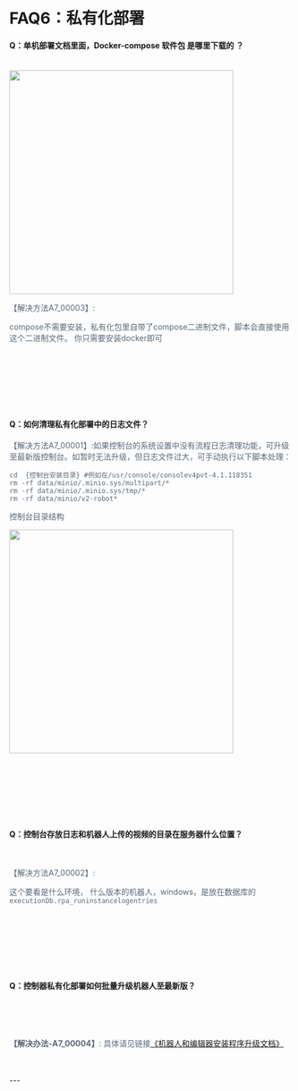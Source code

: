 # FAQ6：私有化部署


#### Q：单机部署文档里面，Docker-compose 软件包 是哪里下载的 ？

<br>
<img width = '400'  src ="https://docimages.blob.core.chinacloudapi.cn/images/troubleshoot/A7_00003.png"/>


<font color=5a6877> 【解决方法A7_00003】:

compose不需要安装，私有化包里自带了compose二进制文件，脚本会直接使用这个二进制文件。
你只需要安装docker即可

 </font><br><br>
 ---
 <br>


#### Q：如何清理私有化部署中的日志文件？

<font color=5a6877> 【解决方法A7_00001】:如果控制台的系统设置中没有流程日志清理功能，可升级至最新版控制台。如暂时无法升级，但日志文件过大，可手动执行以下脚本处理：

```
cd  {控制台安装目录} #例如在/usr/console/consolev4pvt-4.1.118351
rm -rf data/minio/.minio.sys/multipart/*
rm -rf data/minio/.minio.sys/tmp/*
rm -rf data/minio/v2-robot*
```
控制台目录结构

<img width = '400'  src ="https://docimages.blob.core.chinacloudapi.cn/images/troubleshoot/15-1.png"/>


 </font><br><br>
 ---
 <br>

#### Q：控制台存放日志和机器人上传的视频的目录在服务器什么位置？

 <br>

<font color=5a6877> 【解决方法A7_00002】:

这个要看是什么环境， 什么版本的机器人，windows，是放在数据库的`executionDb.rpa_runinstancelogentries`

 </font><br><br>
 ---
 <br>
 
 #### Q：控制器私有化部署如何批量升级机器人至最新版？

<br>


<font color=5a6877>
<br><br>

**【解决办法-A7_00004】**: 具体请见链接[《机器人和编辑器安装程序升级文档》](https://academy.encoo.com/zh-cn/wiki/Reference/PrivateDeployment/UpdateRobotandStudio/UpdateRobotStudio.md)

</font>
<br><br>
---
<br> 


